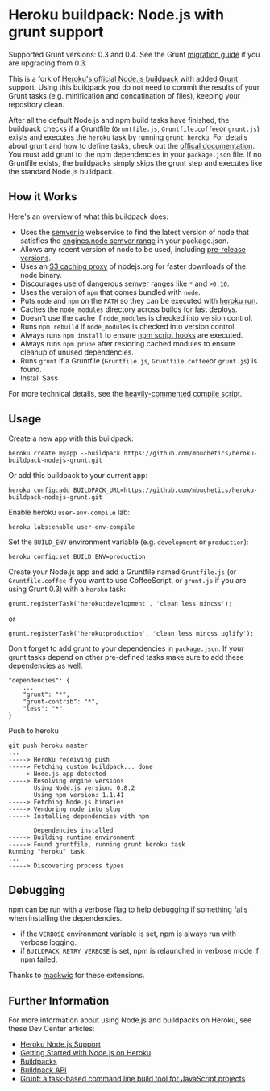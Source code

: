 Heroku buildpack: Node.js with grunt support
============================================

Supported Grunt versions: 0.3 and 0.4.
See the Grunt [migration guide](https://github.com/gruntjs/grunt/wiki/Upgrading-from-0.3-to-0.4) if you are upgrading from 0.3.

This is a fork of [Heroku's official Node.js buildpack](https://github.com/heroku/heroku-buildpack-nodejs) with added [Grunt](http://gruntjs.com/) support.
Using this buildpack you do not need to commit the results of your Grunt tasks (e.g. minification and concatination of files), keeping your repository clean.

After all the default Node.js and npm build tasks have finished, the buildpack checks if a Gruntfile (`Gruntfile.js`, `Gruntfile.coffee`or `grunt.js`) exists and executes the `heroku` task by running `grunt heroku`. For details about grunt and how to define tasks, check out the [offical documentation](http://gruntjs.com/getting-started). You must add grunt to the npm dependencies in your `package.json` file.
If no Gruntfile exists, the buildpacks simply skips the grunt step and executes like the standard Node.js buildpack.


How it Works
------------

Here's an overview of what this buildpack does:

- Uses the [semver.io](https://semver.io) webservice to find the latest version of node that satisfies the [engines.node semver range](https://npmjs.org/doc/json.html#engines) in your package.json.
- Allows any recent version of node to be used, including [pre-release versions](https://semver.io/node.json).
- Uses an [S3 caching proxy](https://github.com/heroku/s3pository#readme) of nodejs.org for faster downloads of the node binary.
- Discourages use of dangerous semver ranges like `*` and `>0.10`.
- Uses the version of `npm` that comes bundled with `node`.
- Puts `node` and `npm` on the `PATH` so they can be executed with [heroku run](https://devcenter.heroku.com/articles/one-off-dynos#an-example-one-off-dyno).
- Caches the `node_modules` directory across builds for fast deploys.
- Doesn't use the cache if `node_modules` is checked into version control.
- Runs `npm rebuild` if `node_modules` is checked into version control.
- Always runs `npm install` to ensure [npm script hooks](https://npmjs.org/doc/misc/npm-scripts.html) are executed.
- Always runs `npm prune` after restoring cached modules to ensure cleanup of unused dependencies.
- Runs `grunt` if a Gruntfile (`Gruntfile.js`, `Gruntfile.coffee`or `grunt.js`) is found.
- Install Sass

For more technical details, see the [heavily-commented compile script](https://github.com/mbuchetics/heroku-buildpack-nodejs-grunt/blob/master/bin/compile).

Usage
-----

Create a new app with this buildpack:

    heroku create myapp --buildpack https://github.com/mbuchetics/heroku-buildpack-nodejs-grunt.git

Or add this buildpack to your current app:

    heroku config:add BUILDPACK_URL=https://github.com/mbuchetics/heroku-buildpack-nodejs-grunt.git
    
Enable heroku `user-env-compile` lab:
    
    heroku labs:enable user-env-compile

Set the `BUILD_ENV` environment variable (e.g. `development` or `production`):

    heroku config:set BUILD_ENV=production

Create your Node.js app and add a Gruntfile named  `Gruntfile.js` (or `Gruntfile.coffee` if you want to use CoffeeScript, or `grunt.js` if you are using Grunt 0.3) with a `heroku` task:

    grunt.registerTask('heroku:development', 'clean less mincss');
    
or

    grunt.registerTask('heroku:production', 'clean less mincss uglify');

Don't forget to add grunt to your dependencies in `package.json`. If your grunt tasks depend on other pre-defined tasks make sure to add these dependencies as well:

    "dependencies": {
        ...
        "grunt": "*",
        "grunt-contrib": "*",
        "less": "*"
    }

Push to heroku

    git push heroku master
    ...
    -----> Heroku receiving push
    -----> Fetching custom buildpack... done
    -----> Node.js app detected
    -----> Resolving engine versions
           Using Node.js version: 0.8.2
           Using npm version: 1.1.41
    -----> Fetching Node.js binaries
    -----> Vendoring node into slug
    -----> Installing dependencies with npm
           ...
           Dependencies installed
    -----> Building runtime environment
    -----> Found gruntfile, running grunt heroku task
    Running "heroku" task
    ...
    -----> Discovering process types

Debugging
---------

npm can be run with a verbose flag to help debugging if something fails when installing the dependencies. 

* if the `VERBOSE` environment variable is set, npm is always run with verbose logging.
* if `BUILDPACK_RETRY_VERBOSE` is set, npm is relaunched in verbose mode if npm failed.

Thanks to [mackwic](https://github.com/mackwic) for these extensions.

Further Information
-------------------

For more information about using Node.js and buildpacks on Heroku, see these Dev Center articles:

- [Heroku Node.js Support](https://devcenter.heroku.com/articles/nodejs-support)
- [Getting Started with Node.js on Heroku](https://devcenter.heroku.com/articles/nodejs)
- [Buildpacks](https://devcenter.heroku.com/articles/buildpacks)
- [Buildpack API](https://devcenter.heroku.com/articles/buildpack-api)
- [Grunt: a task-based command line build tool for JavaScript projects](http://gruntjs.com/)
